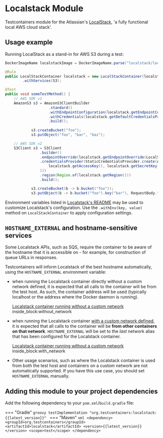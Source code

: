 # Localstack Module

Testcontainers module for the Atlassian's [LocalStack](https://github.com/localstack/localstack), 'a fully functional local AWS cloud stack'.

## Usage example

Running LocalStack as a stand-in for AWS S3 during a test:

```java
DockerImageName localstackImage = DockerImageName.parse("localstack/localstack:0.11.3");

@Rule
public LocalStackContainer localstack = new LocalStackContainer(localstackImage)
        .withServices(S3);

@Test
public void someTestMethod() {
    // AWS SDK v1
    AmazonS3 s3 = AmazonS3ClientBuilder
                    .standard()
                    .withEndpointConfiguration(localstack.getEndpointConfiguration(S3))
                    .withCredentials(localstack.getDefaultCredentialsProvider())
                    .build();
    
            s3.createBucket("foo");
            s3.putObject("foo", "bar", "baz");

    // AWS SDK v2
    S3Client s3 = S3Client
                .builder()
                .endpointOverride(localstack.getEndpointOverride(LocalStackContainer.Service.S3))
                .credentialsProvider(StaticCredentialsProvider.create(AwsBasicCredentials.create(
                    localstack.getAccessKey(), localstack.getSecretKey()
                )))
                .region(Region.of(localstack.getRegion()))
                .build();

            s3.createBucket(b -> b.bucket("foo"));
            s3.putObject(b -> b.bucket("foo").key("bar"), RequestBody.fromBytes("baz".getBytes()));
```

Environment variables listed in [Localstack's README](https://github.com/localstack/localstack#configurations) may be used to customize Localstack's configuration. 
Use the `.withEnv(key, value)` method on `LocalStackContainer` to apply configuration settings.

## `HOSTNAME_EXTERNAL` and hostname-sensitive services

Some Localstack APIs, such as SQS, require the container to be aware of the hostname that it is accessible on - for example, for construction of queue URLs in responses.

Testcontainers will inform Localstack of the best hostname automatically, using the `HOSTNAME_EXTERNAL` environment variable:

* when running the Localstack container directly without a custom network defined, it is expected that all calls to the container will be from the test host. As such, the container address will be used (typically localhost or the address where the Docker daemon is running).

    <!--codeinclude-->
    [Localstack container running without a custom network](../../modules/localstack/src/test/java/org/testcontainers/containers/localstack/LocalstackContainerTest.java) inside_block:without_network
    <!--/codeinclude-->

* when running the Localstack container [with a custom network defined](/features/networking/#advanced-networking), it is expected that all calls to the container will be **from other containers on that network**. `HOSTNAME_EXTERNAL` will be set to the *last* network alias that has been configured for the Localstack container.

    <!--codeinclude-->
    [Localstack container running without a custom network](../../modules/localstack/src/test/java/org/testcontainers/containers/localstack/LocalstackContainerTest.java) inside_block:with_network
    <!--/codeinclude-->

* Other usage scenarios, such as where the Localstack container is used from both the test host and containers on a custom network are not automatically supported. If you have this use case, you should set `HOSTNAME_EXTERNAL` manually.

## Adding this module to your project dependencies

Add the following dependency to your `pom.xml`/`build.gradle` file:

=== "Gradle"
    ```groovy
    testImplementation "org.testcontainers:localstack:{{latest_version}}"
    ```
=== "Maven"
    ```xml
    <dependency>
        <groupId>org.testcontainers</groupId>
        <artifactId>localstack</artifactId>
        <version>{{latest_version}}</version>
        <scope>test</scope>
    </dependency>
    ```
